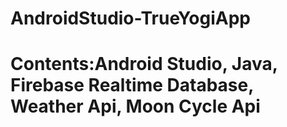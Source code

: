 # AndroidStudio-TrueYogiApp
# Contents:Android Studio, Java, Firebase Realtime Database, Weather Api, Moon Cycle Api
